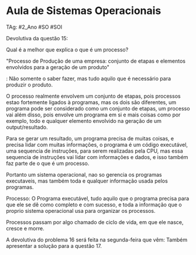 # Aula de Sistemas Operacionais

TAg: #2_Ano #SO #SOI

Devolutiva da questão 15:

Qual é a melhor que explica o que é um processo?

"Processo de Produção de uma empresa: conjunto de etapas e elementos envolvidos para a geração de um produto"

: Não somente o saber fazer, mas tudo aquilo que é necessário para produzir o produto.

O processo realmente envolvem um conjunto de etapas, pois processos estao fortemente ligados à programas, mas os dois sâo diferentes, um programa pode ser considerado como um conjunto de etapas, um processo vai além disso, pois envolve um programa em si e mais coisas como por exemplo, todo e qualquer elemento envolvido na geração de um output/resultado.

Para se gerar um resultado, um programa precisa de muitas coisas, e precisa lidar com muitas informações, o programa é um código executável, uma sequencia de instruções, para serem realizadas pela CPU, mas essa sequencia de instruções vai lidar com informações e dados, e isso também faz parte de o que é um processo.

Portanto um sistema operacional, nao so gerencia os programas executaveis, mas também toda e qualquer informação usada pelos programas.

Processo: O Programa executável, tudo aquilo que o programa precisa para que ele se dê como completo e com sucesso, e toda a informação que o proprio sistema operacional usa para organizar os processos.

Processos passam por algo chamado de ciclo de vida, em que ele nasce, cresce e morre.

A devolutiva do problema 16 será feita na segunda-feira que vêm: Também apresentar a solução para a questão 17.
